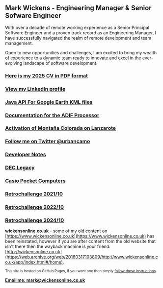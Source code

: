 ## Mark Wickens - Engineering Manager & Senior Sofware Engineer

With over a decade of remote working experience as a Senior Principal Software Engineer and a proven track record as an Engineering Manager, I have successfully navigated the realm of remote development and team management.

Open to new opportunities and challenges, I am excited to bring my wealth of experience to a dynamic team ready to innovate and excel in the ever-evolving landscape of software development.

### [Here is my 2025 CV in PDF format](cv/Mark_Wickens_CV_2025.pdf)

### [View my LinkedIn profile](https://www.linkedin.com/in/mark-wickens-5204a56/)

### [Java API For Google Earth KML files](javaapiforkml.md)

### [Documentation for the ADIF Processor](adif-processor/adif-processor)

### [Activation of Montaña Colorada on Lanzarote](ea8_hla-004)

### [Follow me on Twitter @urbancamo](https://twitter.com/urbancamo)

### [Developer Notes](devblog)

### [DEC Legacy](declegacy.md)

### [Casio Pocket Computers](casio-pocket-computers.md)

### [Retrochallenge 2021/10](rc2021_10)

### [Retrochallenge 2022/10](casio-basic/rc2022_10)

### [Retrochallenge 2024/10](rc2024_10)

**wickensonline.co.uk** - some of my old content on [https://www.wickensonline.co.uk](https://www.wickensonline.co.uk) has been reinstated, however if you are after content from the old website that isn't there then the wayback machine is your friend: [http://wickensonline.co.uk](https://web.archive.org/web/20160317103809/http://www.wickensonline.co.uk/app/index.html#/home).

<small>This site is hosted on GitHub Pages, if you want one then simply [follow these instructions](https://pages.github.com/). </small>

**[Email me: mark@wickensonline.co.uk](mailto:mark@wickensonline.co.uk)**


